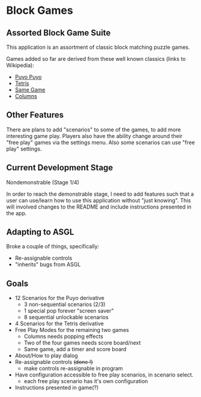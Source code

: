 # Block Games
## Assorted Block Game Suite

This application is an assortment of classic block matching puzzle games.

Games added so far are derived from these well known classics (links to Wikipedia):
- [Puyo Puyo](https://en.wikipedia.org/wiki/Puyo_Puyo)
- [Tetris](https://en.wikipedia.org/wiki/Tetris)
- [Same Game](https://en.wikipedia.org/wiki/SameGame)
- [Columns](https://en.wikipedia.org/wiki/Columns_(video_game))

## Other Features
There are plans to add "scenarios" to some of the games, to add more interesting game play. Players
also have the ability change around their "free play" games via the settings menu. Also some scenarios
can use "free play" settings.

## Current Development Stage
Nondemonstrable (Stage 1/4)

In order to reach the demonstrable stage, I need to add features such that a user can use/learn how to 
use this application without "just knowing". This will involved changes to the README and include
instructions presented in the app.

## Adapting to ASGL
Broke a couple of things, specifically:
- Re-assignable controls
- "inherits" bugs from ASGL

## Goals
- 12 Scenarios for the Puyo derivative
    * 3 non-sequential scenarios (2/3)
    * 1 special pop forever "screen saver"
    * 8 sequential unlockable scenarios
- 4 Scenarios for the Tetris derivative
- Free Play Modes for the remaining two games
    * Columns needs popping effects
    * Two of the four games needs score board/next
    * Same game, add a timer and score board
- About/How to play dialog
- Re-assignable controls ~~(done !)~~
    * make controls re-assignable in program
- Have configuration accessible to free play scenarios, in scenario select.
    * each free play scenario has it's own configuration
- Instructions presented in game(?)
